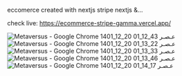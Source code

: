 eccomerce created with nextjs stripe nextjs &...

check live: https://ecommerce-stripe-gamma.vercel.app/


![Metaversus - Google Chrome 1401_12_20 01_12_43 عـصـر](https://user-images.githubusercontent.com/108722492/224483988-d393529c-f1e6-4c9e-a410-687394c16fbc.png)
![Metaversus - Google Chrome 1401_12_20 01_13_22 عـصـر](https://user-images.githubusercontent.com/108722492/224483991-1ca4266d-0ac6-4f28-a529-0bc5eb502bd7.png)
![Metaversus - Google Chrome 1401_12_20 01_13_33 عـصـر](https://user-images.githubusercontent.com/108722492/224483997-1df4545a-a1ed-4639-947d-7acd365ebc3d.png)
![Metaversus - Google Chrome 1401_12_20 01_13_46 عـصـر](https://user-images.githubusercontent.com/108722492/224483998-6925394b-f108-4765-a39b-e84c808d877b.png)
![Metaversus - Google Chrome 1401_12_20 01_14_17 عـصـر](https://user-images.githubusercontent.com/108722492/224484006-74eaa467-b1c8-4101-9453-7a3085f38028.png)
 
